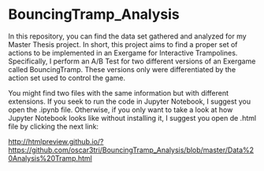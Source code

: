 # BouncingTramp_Analysis

In this repository, you can find the data set gathered and analyzed for my Master Thesis project. In short, this project aims to find a proper set of actions to be implemented in an Exergame for Interactive Trampolines. Specifically, I perform an A/B Test for two different versions of an Exergame called BouncingTramp. These versions only were differentiated by the action set used to control the game.

You might find two files with the same information but with different extensions. If you seek to run the code in Jupyter Notebook, I suggest you open the .ipynb file. Otherwise, if you only want to take a look at how Jupyter Notebook looks like without installing it, I suggest you open de .html file by clicking the next link:

http://htmlpreview.github.io/?https://github.com/oscar3tri/BouncingTramp_Analysis/blob/master/Data%20Analysis%20Tramp.html

